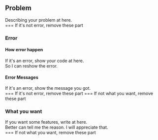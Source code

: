 ## Problem
Describing your problem at here.<br>
=== If it's not error, remove these part
### Error
#### How error happen
If it's an error, show your code at here.<br>
So I can reshow the error.<br>
#### Error Messages
If it's an error, show the message you got.<br>
=== If it's not error, remove these part
=== If not what you want, remove these part
### What you want
If you want some features, write at here.<br>
Better can tell me the reason. I will appreciate that.<br>
=== If not what you want, remove these part
